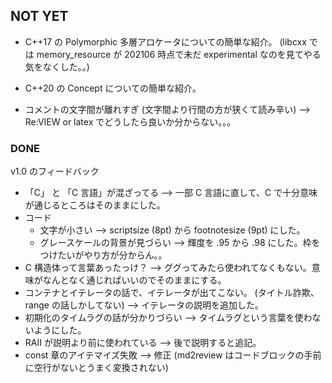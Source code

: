 ## NOT YET

- C++17 の Polymorphic 多層アロケータについての簡単な紹介。
  (libcxx では memory_resource が 202106 時点で未だ experimental なのを見てやる気をなくした。。)
- C++20 の Concept についての簡単な紹介。


- コメントの文字間が離れすぎ (文字間より行間の方が狭くて読み辛い)
  --> Re:VIEW or latex でどうしたら良いか分からない。。。


### DONE

v1.0 のフィードバック

- 「C」 と 「C 言語」が混ざってる
  --> 一部 C 言語に直して、C で十分意味が通じるところはそのままにした。
- コード
  - 文字が小さい
    --> scriptsize (8pt) から footnotesize (9pt) にした。
  - グレースケールの背景が見づらい
    --> 輝度を .95 から .98 にした。枠をつけたいがやり方が分からん。。
- C 構造体って言葉あったっけ？
  --> ググってみたら使われてなくもない。意味がなんとなく通じればいいのでそのままにする。
- コンテナとイテレータの話で、イテレータが出てこない。
  (タイトル詐欺、range の話しかしてない)
   --> イテレータの説明を追加した。
- 初期化のタイムラグの話が分かりづらい
  --> タイムラグという言葉を使わないようにした。
- RAII が説明より前に使われている
  --> 後で説明すると追記。
- const 章のアイテマイズ失敗
  --> 修正 (md2review はコードブロックの手前に空行がないとうまく変換されない)


